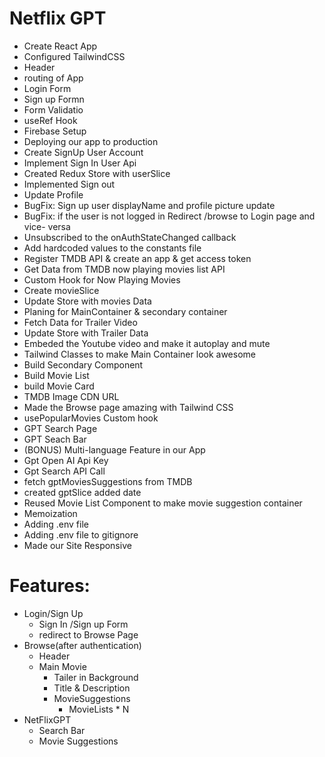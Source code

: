 # Netflix GPT

- Create React App
- Configured TailwindCSS
- Header
- routing of App
- Login Form
- Sign up Formn
- Form Validatio
- useRef Hook
- Firebase Setup
- Deploying our app to production
- Create SignUp User Account
- Implement Sign In User Api
- Created Redux Store with userSlice
- Implemented Sign out
- Update Profile
- BugFix: Sign up user displayName and profile picture update
- BugFix: if the user is not logged in Redirect /browse to Login   page and vice- versa
- Unsubscribed to the onAuthStateChanged callback
- Add hardcoded values to the constants file 
- Register TMDB API & create an app & get access token 
- Get Data from TMDB now playing movies list API 
- Custom Hook for Now Playing Movies
- Create movieSlice 
- Update Store with movies Data
- Planing for MainContainer & secondary container
- Fetch Data for Trailer Video
- Update Store with Trailer Data
- Embeded the Youtube video and make it autoplay and mute
- Tailwind Classes to make Main Container look awesome 
- Build Secondary Component
- Build Movie List
- build Movie Card
- TMDB Image CDN URL
- Made the Browse page amazing with Tailwind CSS
- usePopularMovies Custom hook 
- GPT Search Page
- GPT Seach Bar
- (BONUS) Multi-language Feature in our App
- Gpt Open AI Api Key
- Gpt Search API Call
- fetch gptMoviesSuggestions from TMDB
- created gptSlice added date
- Reused Movie List Component to make movie suggestion container
- Memoization
- Adding .env file
- Adding .env file to gitignore
- Made our Site Responsive


# Features: 
- Login/Sign Up
   - Sign In /Sign up Form
   - redirect to Browse Page
- Browse(after authentication)
    - Header
    - Main Movie
       - Tailer in Background
       - Title & Description
       - MovieSuggestions
           - MovieLists * N
- NetFlixGPT    
   - Search Bar
   - Movie Suggestions     
